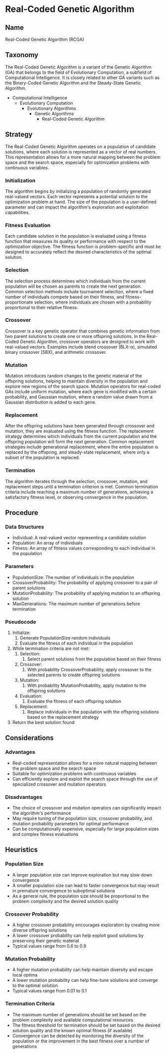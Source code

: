 # Real-Coded Genetic Algorithm

## Name

Real-Coded Genetic Algorithm (RCGA)

## Taxonomy

The Real-Coded Genetic Algorithm is a variant of the Genetic Algorithm (GA) that belongs to the field of Evolutionary Computation, a subfield of Computational Intelligence. It is closely related to other GA variants such as the Binary-Coded Genetic Algorithm and the Steady-State Genetic Algorithm.

- Computational Intelligence
  - Evolutionary Computation
    - Evolutionary Algorithms
      - Genetic Algorithms
        - Real-Coded Genetic Algorithm

## Strategy

The Real-Coded Genetic Algorithm operates on a population of candidate solutions, where each solution is represented as a vector of real numbers. This representation allows for a more natural mapping between the problem space and the search space, especially for optimization problems with continuous variables.

### Initialization

The algorithm begins by initializing a population of randomly generated real-valued vectors. Each vector represents a potential solution to the optimization problem at hand. The size of the population is a user-defined parameter and can impact the algorithm's exploration and exploitation capabilities.

### Fitness Evaluation

Each candidate solution in the population is evaluated using a fitness function that measures its quality or performance with respect to the optimization objective. The fitness function is problem-specific and must be designed to accurately reflect the desired characteristics of the optimal solution.

### Selection

The selection process determines which individuals from the current population will be chosen as parents to create the next generation. Common selection methods include tournament selection, where a fixed number of individuals compete based on their fitness, and fitness-proportionate selection, where individuals are chosen with a probability proportional to their relative fitness.

### Crossover

Crossover is a key genetic operator that combines genetic information from two parent solutions to create one or more offspring solutions. In the Real-Coded Genetic Algorithm, crossover operators are designed to work with real-valued vectors. Examples include blend crossover (BLX-α), simulated binary crossover (SBX), and arithmetic crossover.

### Mutation

Mutation introduces random changes to the genetic material of the offspring solutions, helping to maintain diversity in the population and explore new regions of the search space. Mutation operators for real-coded GAs include uniform mutation, where each gene is modified with a certain probability, and Gaussian mutation, where a random value drawn from a Gaussian distribution is added to each gene.

### Replacement

After the offspring solutions have been generated through crossover and mutation, they are evaluated using the fitness function. The replacement strategy determines which individuals from the current population and the offspring population will form the next generation. Common replacement strategies include generational replacement, where the entire population is replaced by the offspring, and steady-state replacement, where only a subset of the population is replaced.

### Termination

The algorithm iterates through the selection, crossover, mutation, and replacement steps until a termination criterion is met. Common termination criteria include reaching a maximum number of generations, achieving a satisfactory fitness level, or observing convergence in the population.

## Procedure

### Data Structures

- Individual: A real-valued vector representing a candidate solution
- Population: An array of individuals
- Fitness: An array of fitness values corresponding to each individual in the population

### Parameters

- PopulationSize: The number of individuals in the population
- CrossoverProbability: The probability of applying crossover to a pair of parent solutions
- MutationProbability: The probability of applying mutation to an offspring solution
- MaxGenerations: The maximum number of generations before termination

### Pseudocode

1. Initialize:
   1. Generate PopulationSize random individuals
   2. Evaluate the fitness of each individual in the population
2. While termination criteria are not met:
   1. Selection:
      1. Select parent solutions from the population based on their fitness
   2. Crossover:
      1. With probability CrossoverProbability, apply crossover to the selected parents to create offspring solutions
   3. Mutation:
      1. With probability MutationProbability, apply mutation to the offspring solutions
   4. Evaluation:
      1. Evaluate the fitness of each offspring solution
   5. Replacement:
      1. Replace individuals in the population with the offspring solutions based on the replacement strategy
3. Return the best solution found

## Considerations

### Advantages

- Real-coded representation allows for a more natural mapping between the problem space and the search space
- Suitable for optimization problems with continuous variables
- Can efficiently explore and exploit the search space through the use of specialized crossover and mutation operators

### Disadvantages

- The choice of crossover and mutation operators can significantly impact the algorithm's performance
- May require tuning of the population size, crossover probability, and mutation probability parameters for optimal performance
- Can be computationally expensive, especially for large population sizes and complex fitness evaluations

## Heuristics

### Population Size

- A larger population size can improve exploration but may slow down convergence
- A smaller population size can lead to faster convergence but may result in premature convergence to suboptimal solutions
- As a general rule, the population size should be proportional to the problem complexity and the desired solution quality

### Crossover Probability

- A higher crossover probability encourages exploration by creating more diverse offspring solutions
- A lower crossover probability can help exploit good solutions by preserving their genetic material
- Typical values range from 0.6 to 0.9

### Mutation Probability

- A higher mutation probability can help maintain diversity and escape local optima
- A lower mutation probability can help fine-tune solutions and converge to the optimal solution
- Typical values range from 0.01 to 0.1

### Termination Criteria

- The maximum number of generations should be set based on the problem complexity and available computational resources
- The fitness threshold for termination should be set based on the desired solution quality and the known optimal fitness (if available)
- Convergence can be detected by monitoring the diversity of the population or the improvement in the best fitness over a number of generations
